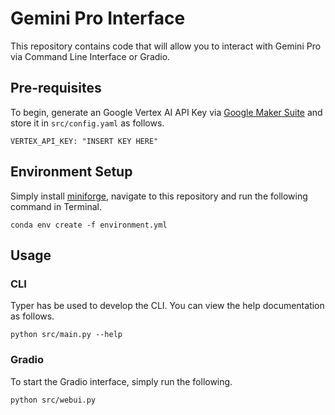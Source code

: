 # Gemini Pro Interface

This repository contains code that will allow you to interact with Gemini Pro via Command Line Interface or Gradio.

## Pre-requisites
To begin, generate an Google Vertex AI API Key via [Google Maker Suite](https://makersuite.google.com/app/apikey) and store it in `src/config.yaml` as follows.

```
VERTEX_API_KEY: "INSERT KEY HERE"
```

## Environment Setup
Simply install [miniforge](https://github.com/conda-forge/miniforge), navigate to this repository and run the following command in Terminal.
```
conda env create -f environment.yml
```

## Usage
### CLI
Typer has be used to develop the CLI. You can view the help documentation as follows.
```
python src/main.py --help
```

### Gradio
To start the Gradio interface, simply run the following.
```
python src/webui.py
```